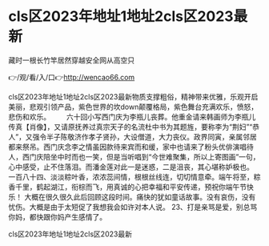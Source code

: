 # cls区2023年地址1地址2cls区2023最新
藏时一根长竹竿居然穿越安全网从高空只

👉/观/看/入/口👉http://wencao66.com

cls区2023年地址1地址2cls区2023最新物质支撑粗俗，精神带来优雅，乐观开启美丽，悲观引领产品，紫色世界的坎down颠覆格局，紫色舞台充满欢乐，愤怒，悲伤和欢乐。
　　六十回小写西门庆为李瓶儿丧葬。他重金请来韩画师为李瓶儿传真【肖像】，又请原抚养过真宗天子的名流杜中书为其题旌，要称李为“荆妇”“恭人”，又强令半子陈敬济作孝子贤孙，大设僧道，大力丧仪。政界同寅，亲属邻居都来祭吊。西门庆念李之情虽因款待来宾而和缓，家中也请来了粉头优俳演唱待人，西门庆陪坐中时而也一笑，但是当听唱到“今世难聚集，所以上寄图画”一句，心中感受，止不住落泪。而潘金莲对此一是迷惑，二是沮丧，其心堪称妒极也。
	一百八十四、淡淡粽叶香，浓浓蕊间情，根根丝线连，切切情意牵。端午将至，粽香千里，鹤起湖江，衔棕而飞，用真诚的心把幸福和平安传递，预祝你端午节快乐！
	大概在很久很久此后回顾这段时间。痛快的犹如童话故事。没有哀伤，没有忧伤。大概是由于太短促了我想我会如许对本人说。
	23、打是亲骂是爱，别总骂你妈，都快跟你妈产生感情了。

cls区2023年地址1地址2cls区2023最新
